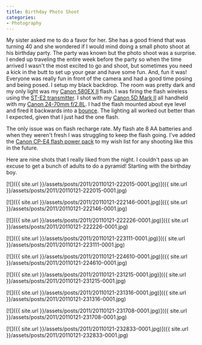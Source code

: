```yaml
---
title: Birthday Photo Shoot
categories:
- Photography
---
```


My sister asked me to do a favor for her. She has a good friend that was turning 40 and she wondered if I would mind doing a small photo shoot at his birthday party. The party was known but the photo shoot was a surprise. I ended up traveling the entire week before the party so when the time arrived I wasn't the most excited to go and shoot, but sometimes you need a kick in the butt to set up your gear and have some fun. And, fun it was! Everyone was really fun in front of the camera and had a good time posing and being posed.
I setup my black backdrop. The room was pretty dark and my only light was my [Canon 580EX II](http://www.amazon.com/dp/B000NP3DJW/?tag=thingelstad-20) flash. I was firing the flash wireless using the [ST-E2 transmitter](http://www.amazon.com/dp/B00004WCFY/?tag=thingelstad-20). I shot with my [Canon 5D Mark II](http://www.amazon.com/dp/B001G5ZTLS/?tag=thingelstad-20) all handheld with my [Canon 24-70mm f/2.8L](http://www.amazon.com/dp/B00009R6WT/?tag=thingelstad-20). I had the flash mounted about eye level and fired it backwards into a [bounce](http://www.amazon.com/dp/B000NFIW98/?tag=thingelstad-20). The lighting all worked out better than I expected, given that I just had the one flash.

The only issue was on flash recharge rate. My flash ate 8 AA batteries and when they weren't fresh I was struggling to keep the flash going. I've added the [Canon CP-E4 flash power pack](http://www.amazon.com/dp/B000NSJ4Q0/?tag=thingelstad-20) to my wish list for any shooting like this in the future.

Here are nine shots that I really liked from the night. I couldn't pass up an excuse to get a bunch of adults to do a pyramid! Starting with the birthday boy.

[![]({{ site.url }}/assets/posts/2011/20110121-222015-0001.jpg)]({{ site.url }}/assets/posts/2011/20110121-222015-0001.jpg)
<!-- more -->

[![]({{ site.url }}/assets/posts/2011/20110121-222146-0001.jpg)]({{ site.url }}/assets/posts/2011/20110121-222146-0001.jpg)

[![]({{ site.url }}/assets/posts/2011/20110121-222226-0001.jpg)]({{ site.url }}/assets/posts/2011/20110121-222226-0001.jpg)

[![]({{ site.url }}/assets/posts/2011/20110121-223111-0001.jpg)]({{ site.url }}/assets/posts/2011/20110121-223111-0001.jpg)

[![]({{ site.url }}/assets/posts/2011/20110121-224610-0001.jpg)]({{ site.url }}/assets/posts/2011/20110121-224610-0001.jpg)

[![]({{ site.url }}/assets/posts/2011/20110121-231215-0001.jpg)]({{ site.url }}/assets/posts/2011/20110121-231215-0001.jpg)

[![]({{ site.url }}/assets/posts/2011/20110121-231316-0001.jpg)]({{ site.url }}/assets/posts/2011/20110121-231316-0001.jpg)

[![]({{ site.url }}/assets/posts/2011/20110121-231708-0001.jpg)]({{ site.url }}/assets/posts/2011/20110121-231708-0001.jpg)

[![]({{ site.url }}/assets/posts/2011/20110121-232833-0001.jpg)]({{ site.url }}/assets/posts/2011/20110121-232833-0001.jpg)
